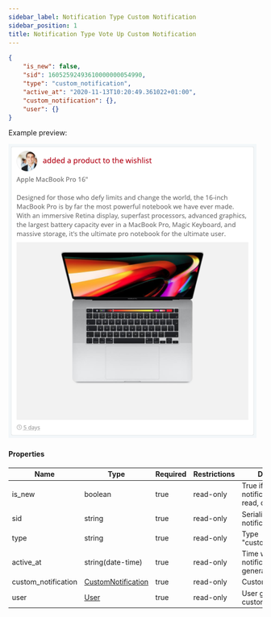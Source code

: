 ```yaml
---
sidebar_label: Notification Type Custom Notification
sidebar_position: 1
title: Notification Type Vote Up Custom Notification
---
```

```json
{
    "is_new": false,
    "sid": 16052592493610000000054990,
    "type": "custom_notification",
    "active_at": "2020-11-13T10:20:49.361022+01:00",
    "custom_notification": {},
    "user": {}
}
```

Example preview:

![Notification](/img/notification_types/custom_notification.png)

#### Properties

|Name|Type|Required|Restrictions|Description|
|---|---|---|---|---|
|is_new|boolean|true|read-only|True if the notification has been read, otherwise false|
|sid|string|true|read-only|Serialization id of the notification|
|type|string|true|read-only|Type "custom_notification"|
|active_at|string(date-time)|true|read-only|Time when the notification was generated|
|custom_notification|[CustomNotification](/docs/apireference/v2/schemas/custom_notification)|true|read-only|Custom notification|
|user|[User](/docs/apireference/v2/schemas/user)|true|read-only|User generate the custom notification|
